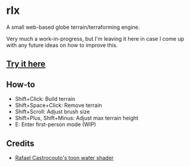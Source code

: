 # rlx

A small web-based globe terrain/terraforming engine.

Very much a work-in-progress, but I'm leaving it here in case I come up with any future ideas on how to improve this.

## [Try it here](https://cubified.github.io/rlx)

## How-to

- Shift+Click:  Build terrain
- Shift+Space+Click:  Remove terrain
- Shift+Scroll:  Adjust brush size
- Shift+Plus, Shift+Minus:  Adjust max terrain height
- E:  Enter first-person mode (WIP)

## Credits

- [Rafael Castrocouto's toon water shader](https://www.shadertoy.com/view/4tffzN)
